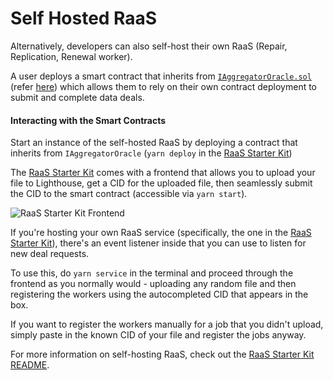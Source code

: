 # Self Hosted RaaS

Alternatively, developers can also self-host their own RaaS (Repair, Replication, Renewal worker).&#x20;

A user deploys a smart contract that inherits from [`IAggregatorOracle.sol`](https://github.com/xBalbinus/fevm-data-segment/blob/main/contracts/aggregator-oracle/IAggregatorOracle.sol) (refer [here](https://github.com/filecoin-project/raas-starter-kit/tree/main/contracts/interfaces)) which allows them to rely on their own contract deployment to submit and complete data deals.

#### Interacting with the Smart Contracts

Start an instance of the self-hosted RaaS by deploying a contract that inherits from `IAggregatorOracle` (`yarn deploy` in the [RaaS Starter Kit](https://github.com/filecoin-project/raas-starter-kit))

The [RaaS Starter Kit](https://github.com/filecoin-project/raas-starter-kit) comes with a frontend that allows you to upload your file to Lighthouse, get a CID for the uploaded file, then seamlessly submit the CID to the smart contract (accessible via `yarn start`).

![RaaS Starter Kit Frontend](../../.gitbook/assets/Frontend.png)

If you're hosting your own RaaS service (specifically, the one in the [RaaS Starter Kit](https://github.com/filecoin-project/raas-starter-kit)), there's an event listener inside that you can use to listen for new deal requests.

To use this, do `yarn service` in the terminal and proceed through the frontend as you normally would - uploading any random file and then registering the workers using the autocompleted CID that appears in the box.&#x20;

If you want to register the workers manually for a job that you didn't upload, simply paste in the known CID of your file and register the jobs anyway.

For more information on self-hosting RaaS, check out the [RaaS Starter Kit README](https://github.com/filecoin-project/raas-starter-kit#readme).
